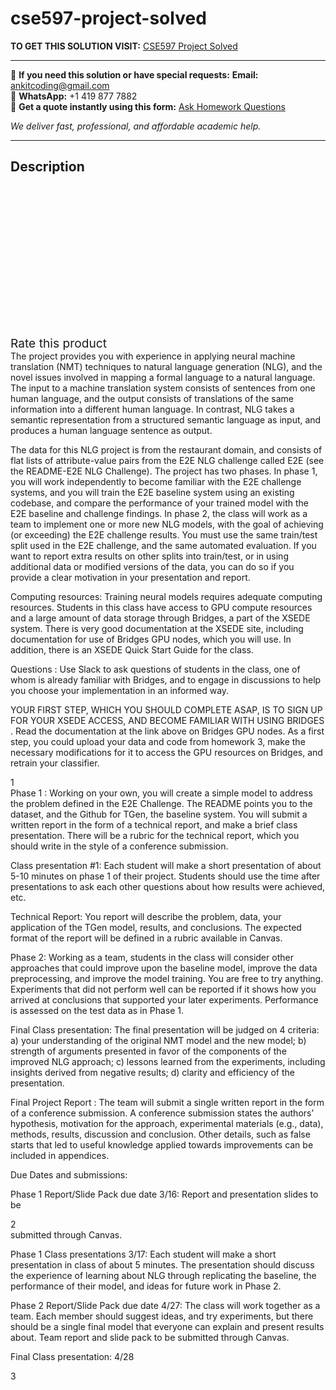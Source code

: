 # cse597-project-solved
**TO GET THIS SOLUTION VISIT:** [CSE597 Project Solved](https://www.ankitcodinghub.com/product/cse597-project-solved/)


---

📩 **If you need this solution or have special requests:** **Email:** ankitcoding@gmail.com  
📱 **WhatsApp:** +1 419 877 7882  
📄 **Get a quote instantly using this form:** [Ask Homework Questions](https://www.ankitcodinghub.com/services/ask-homework-questions/)

*We deliver fast, professional, and affordable academic help.*

---

<h2>Description</h2>



<div class="kk-star-ratings kksr-auto kksr-align-center kksr-valign-top" data-payload="{&quot;align&quot;:&quot;center&quot;,&quot;id&quot;:&quot;93327&quot;,&quot;slug&quot;:&quot;default&quot;,&quot;valign&quot;:&quot;top&quot;,&quot;ignore&quot;:&quot;&quot;,&quot;reference&quot;:&quot;auto&quot;,&quot;class&quot;:&quot;&quot;,&quot;count&quot;:&quot;0&quot;,&quot;legendonly&quot;:&quot;&quot;,&quot;readonly&quot;:&quot;&quot;,&quot;score&quot;:&quot;0&quot;,&quot;starsonly&quot;:&quot;&quot;,&quot;best&quot;:&quot;5&quot;,&quot;gap&quot;:&quot;4&quot;,&quot;greet&quot;:&quot;Rate this product&quot;,&quot;legend&quot;:&quot;0\/5 - (0 votes)&quot;,&quot;size&quot;:&quot;24&quot;,&quot;title&quot;:&quot;CSE597 Project  Solved&quot;,&quot;width&quot;:&quot;0&quot;,&quot;_legend&quot;:&quot;{score}\/{best} - ({count} {votes})&quot;,&quot;font_factor&quot;:&quot;1.25&quot;}">

<div class="kksr-stars">

<div class="kksr-stars-inactive">
            <div class="kksr-star" data-star="1" style="padding-right: 4px">


<div class="kksr-icon" style="width: 24px; height: 24px;"></div>
        </div>
            <div class="kksr-star" data-star="2" style="padding-right: 4px">


<div class="kksr-icon" style="width: 24px; height: 24px;"></div>
        </div>
            <div class="kksr-star" data-star="3" style="padding-right: 4px">


<div class="kksr-icon" style="width: 24px; height: 24px;"></div>
        </div>
            <div class="kksr-star" data-star="4" style="padding-right: 4px">


<div class="kksr-icon" style="width: 24px; height: 24px;"></div>
        </div>
            <div class="kksr-star" data-star="5" style="padding-right: 4px">


<div class="kksr-icon" style="width: 24px; height: 24px;"></div>
        </div>
    </div>

<div class="kksr-stars-active" style="width: 0px;">
            <div class="kksr-star" style="padding-right: 4px">


<div class="kksr-icon" style="width: 24px; height: 24px;"></div>
        </div>
            <div class="kksr-star" style="padding-right: 4px">


<div class="kksr-icon" style="width: 24px; height: 24px;"></div>
        </div>
            <div class="kksr-star" style="padding-right: 4px">


<div class="kksr-icon" style="width: 24px; height: 24px;"></div>
        </div>
            <div class="kksr-star" style="padding-right: 4px">


<div class="kksr-icon" style="width: 24px; height: 24px;"></div>
        </div>
            <div class="kksr-star" style="padding-right: 4px">


<div class="kksr-icon" style="width: 24px; height: 24px;"></div>
        </div>
    </div>
</div>


<div class="kksr-legend" style="font-size: 19.2px;">
            <span class="kksr-muted">Rate this product</span>
    </div>
    </div>
<div class="page" title="Page 1">
<div class="section">
<div class="layoutArea">
<div class="column">
The project provides you with experience in applying neural machine translation (NMT) techniques to natural language generation (NLG), and the novel issues involved in mapping a formal language to a natural language. The input to a machine translation system consists of sentences from one human language, and the output consists of translations of the same information into a different human language. In contrast, NLG takes a semantic representation from a structured semantic language as input, and produces a human language sentence as output.

The data for this NLG project is from the restaurant domain, and consists of flat lists of attribute-value pairs from the E2E NLG challenge called E2E (see the README-E2E NLG Challenge). The project has two phases. In phase 1, you will work independently to become familiar with the E2E challenge systems, and you will train the E2E baseline system using an existing codebase, and compare the performance of your trained model with the E2E baseline and challenge findings. In phase 2, the class will work as a team to implement one or more new NLG models, with the goal of achieving (or exceeding) the E2E challenge results. You must use the same train/test split used in the E2E challenge, and the same automated evaluation. If you want to report extra results on other splits into train/test, or in using additional data or modified versions of the data, you can do so if you provide a clear motivation in your presentation and report.

Computing resources: ​Training neural models requires adequate computing resources. Students in this class have access to GPU compute resources and a large amount of data storage through Bridges, a part of the XSEDE system. There is very good documentation at the XSEDE site, including documentation for use of Bridges GPU nodes, which you will use. In addition, there is an XSEDE Quick Start Guide for the class.

Questions ​: Use Slack to ask questions of students in the class, one of whom is already familiar with Bridges, and to engage in discussions to help you choose your implementation in an informed way.

YOUR FIRST STEP, WHICH YOU SHOULD COMPLETE ASAP, IS TO SIGN UP FOR YOUR XSEDE ACCESS, AND BECOME FAMILIAR WITH USING BRIDGES​. Read the documentation at the link above on Bridges GPU nodes. As a first step, you could upload your data and code from homework 3, make the necessary modifications for it to access the GPU resources on Bridges, and retrain your classifier.

</div>
</div>
<div class="layoutArea">
<div class="column">
1

</div>
</div>
</div>
</div>
<div class="page" title="Page 2">
<div class="section">
<div class="layoutArea">
<div class="column">
Phase 1 ​: Working on your own, you will create a simple model to address the problem defined in the E2E Challenge. The README points you to the dataset, and the Github for TGen, the baseline system. You will submit a written report in the form of a technical report, and make a brief class presentation. There will be a rubric for the technical report, which you should write in the style of a conference submission.

Class presentation #1: ​Each student will make a short presentation of about 5-10 minutes on phase 1 of their project. Students should use the time after presentations to ask each other questions about how results were achieved, etc.

Technical Report: ​You report will describe the problem, data, your application of the TGen model, results, and conclusions. The expected format of the report will be defined in a rubric available in Canvas.

Phase 2: ​Working as a team, students in the class will consider other approaches that could improve upon the baseline model, improve the data preprocessing, and improve the model training. You are free to try anything. Experiments that did not perform well can be reported if it shows how you arrived at conclusions that supported your later experiments. Performance is assessed on the test data as in Phase 1.

Final Class presentation: ​The final presentation will be judged on 4 criteria: a) your understanding of the original NMT model and the new model; b) strength of arguments presented in favor of the components of the improved NLG approach; c) lessons learned from the experiments, including insights derived from negative results; d) clarity and efficiency of the presentation.

Final Project Report ​: The team will submit a single written report in the form of a conference submission. A conference submission states the authors’ hypothesis, motivation for the approach, experimental materials (e.g., data), methods, results, discussion and conclusion. Other details, such as false starts that led to useful knowledge applied towards improvements can be included in appendices.

Due Dates and submissions:

Phase 1 Report/Slide Pack due date 3/16: ​Report and presentation slides to be

</div>
</div>
<div class="layoutArea">
<div class="column">
2

</div>
</div>
</div>
</div>
<div class="page" title="Page 3">
<div class="section">
<div class="layoutArea">
<div class="column">
submitted through Canvas.

Phase 1 Class presentations 3/17: ​Each student will make a short presentation in class of about 5 minutes. The presentation should discuss the experience of learning about NLG through replicating the baseline, the performance of their model, and ideas for future work in Phase 2.

Phase 2 Report/Slide Pack due date 4/27: ​The class will work together as a team. Each member should suggest ideas, and try experiments, but there should be a single final model that everyone can explain and present results about. Team report and slide pack to be submitted through Canvas.

Final Class presentation: 4/28

</div>
</div>
<div class="layoutArea">
<div class="column">
3

</div>
</div>
</div>
</div>
